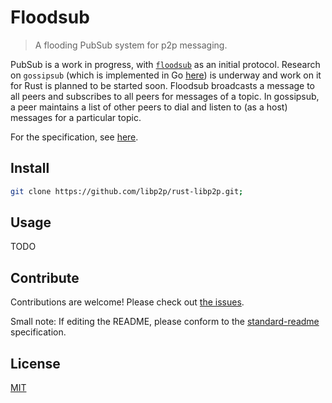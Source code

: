 # Floodsub

> A flooding PubSub system for p2p messaging.

PubSub is a work in progress, with [`floodsub`](https://github.com/libp2p/go-floodsub/) as an initial protocol. Research on `gossipsub` (which is implemented in Go [here](https://github.com/libp2p/go-floodsub/pull/67)) is underway and work on it for Rust is planned to be started soon. Floodsub broadcasts a message to all peers and subscribes to all peers for messages of a topic. In gossipsub, a peer maintains a list of other peers to dial and listen to (as a host) messages for a particular topic.

For the specification, see [here](https://github.com/libp2p/specs/tree/master/pubsub).

## Install

```bash
git clone https://github.com/libp2p/rust-libp2p.git;
```

## Usage

TODO

## Contribute

Contributions are welcome! Please check out [the issues](https://github.com/libp2p/go-floodsub/issues).

Small note: If editing the README, please conform to the [standard-readme](https://github.com/RichardLitt/standard-readme) specification.

## License

[MIT](LICENSE)
